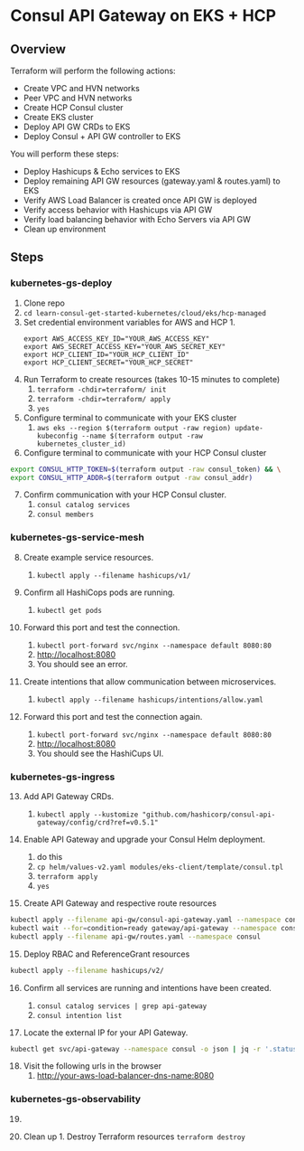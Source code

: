# Consul API Gateway on EKS + HCP

## Overview

Terraform will perform the following actions:
- Create VPC and HVN networks
- Peer VPC and HVN networks
- Create HCP Consul cluster
- Create EKS cluster
- Deploy API GW CRDs to EKS
- Deploy Consul + API GW controller to EKS

You will perform these steps:
- Deploy Hashicups & Echo services to EKS
- Deploy remaining API GW resources (gateway.yaml & routes.yaml) to EKS
- Verify AWS Load Balancer is created once API GW is deployed
- Verify access behavior with Hashicups via API GW
- Verify load balancing behavior with Echo Servers via API GW
- Clean up environment

## Steps

### kubernetes-gs-deploy

1. Clone repo
2. `cd learn-consul-get-started-kubernetes/cloud/eks/hcp-managed`
3. Set credential environment variables for AWS and HCP
    1. 
    ```shell
    export AWS_ACCESS_KEY_ID="YOUR_AWS_ACCESS_KEY"
    export AWS_SECRET_ACCESS_KEY="YOUR_AWS_SECRET_KEY"
    export HCP_CLIENT_ID="YOUR_HCP_CLIENT_ID"
    export HCP_CLIENT_SECRET="YOUR_HCP_SECRET"
    ```
4. Run Terraform to create resources (takes 10-15 minutes to complete)
    1. `terraform -chdir=terraform/ init`
    2. `terraform -chdir=terraform/ apply`
    3. `yes`
5. Configure terminal to communicate with your EKS cluster
    1. `aws eks --region $(terraform output -raw region) update-kubeconfig --name $(terraform output -raw kubernetes_cluster_id)` 
6. Configure terminal to communicate with your HCP Consul cluster

```sh
export CONSUL_HTTP_TOKEN=$(terraform output -raw consul_token) && \
export CONSUL_HTTP_ADDR=$(terraform output -raw consul_addr)
```

7. Confirm communication with your HCP Consul cluster.
   1. `consul catalog services`
   2. `consul members`

### kubernetes-gs-service-mesh

8. Create example service resources.
    1. `kubectl apply --filename hashicups/v1/`

9. Confirm all HashiCops pods are running.
   1.  `kubectl get pods`

10. Forward this port and test the connection.
    1.  `kubectl port-forward svc/nginx --namespace default 8080:80`
    2.  [http://localhost:8080](http://localhost:8080)
    3.  You should see an error.

11. Create intentions that allow communication between microservices.
    1.  `kubectl apply --filename hashicups/intentions/allow.yaml`

12. Forward this port and test the connection again.
    1.  `kubectl port-forward svc/nginx --namespace default 8080:80`
    2.  [http://localhost:8080](http://localhost:8080)
    3.  You should see the HashiCups UI.

### kubernetes-gs-ingress

13. Add API Gateway CRDs.
    1.  `kubectl apply --kustomize "github.com/hashicorp/consul-api-gateway/config/crd?ref=v0.5.1"`

13. Enable API Gateway and upgrade your Consul Helm deployment.
    1.  do this
    2.  `cp helm/values-v2.yaml modules/eks-client/template/consul.tpl` 
    3.  `terraform apply`
    4.  `yes`

14. Create API Gateway and respective route resources

```sh
kubectl apply --filename api-gw/consul-api-gateway.yaml --namespace consul && \
kubectl wait --for=condition=ready gateway/api-gateway --namespace consul --timeout=90s && \
kubectl apply --filename api-gw/routes.yaml --namespace consul
```

15. Deploy RBAC and ReferenceGrant resources

```sh
kubectl apply --filename hashicups/v2/
```

16. Confirm all services are running and intentions have been created.
    1.  `consul catalog services | grep api-gateway`
    2.  `consul intention list`

17.  Locate the external IP for your API Gateway.

```sh
kubectl get svc/api-gateway --namespace consul -o json | jq -r '.status.loadBalancer.ingress[0].hostname'
```

18. Visit the following urls in the browser
    1. [http://your-aws-load-balancer-dns-name:8080](http://your-aws-load-balancer-dns-name:8080)

### kubernetes-gs-observability

19. 

2020. Clean up
    1. Destroy Terraform resources
      `terraform destroy`